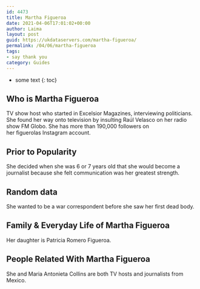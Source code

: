 ```yaml
---
id: 4473
title: Martha Figueroa
date: 2021-04-06T17:01:02+00:00
author: Laima
layout: post
guid: https://ukdataservers.com/martha-figueroa/
permalink: /04/06/martha-figueroa
tags:
- say thank you
category: Guides
---
```


* some text
{: toc}


## Who is Martha Figueroa
                  
                  
                  
TV show host who started in Excelsior Magazines, interviewing politicians. She found her way onto television by insulting Raúl Velasco on her radio show FM Globo. She has more than 190,000 followers on her figuerolas Instagram account. 
                  
              
            
              
            
                
                
                
## Prior to Popularity
                  
                  
                  
She decided when she was 6 or 7 years old that she would become a journalist because she felt communication was her greatest strength. 
                  
              
            
              
            
                
                
                
## Random data
                  
                  
                  
She wanted to be a war correspondent before she saw her first dead body.
                  
              
            
              
            
                
                
                
## Family & Everyday Life of Martha Figueroa
                  
                  
                  
Her daughter is Patricia Romero Figueroa.
                  
              
            
              
            
                
                
                
## People Related With Martha Figueroa
                  
                  
                  
She and Maria Antonieta Collins are both TV hosts and journalists from Mexico.
                  
              
            
              
            
                
              
            
              
              
            
            
              
            
          
          
          